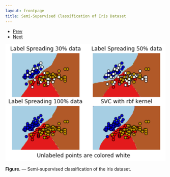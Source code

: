 ```yaml
---
layout: frontpage
title: Semi-Supervised Classification of Iris Dataset
---
```


<div class="navbar">
  <div class="navbar-inner">
      <ul class="nav">
          <li><a href="mousebc_fig3.html">Prev</a></li>
          <li><a href="iplotCorr.html">Next</a></li>
      </ul>
  </div>
</div> 

[![alt text](https://github.com/madly9/madly9.github.io/blob/master/assets/publpics/Semi_Supervised_Classification_Iris_Dataset.PNG)](https://github.com/madly9/madly9.github.io/blob/master/Assignments/Assignment%2003.ipynb)

**Figure**. &mdash; Semi-supervised classification of the iris dataset.
